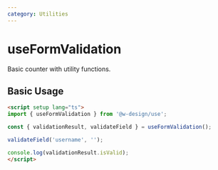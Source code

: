 ```yaml
---
category: Utilities
---
```


# useFormValidation

Basic counter with utility functions.

## Basic Usage

```html
<script setup lang="ts">
import { useFormValidation } from '@w-design/use';

const { validationResult, validateField } = useFormValidation();

validateField('username', ''); 

console.log(validationResult.isValid);
</script>
```